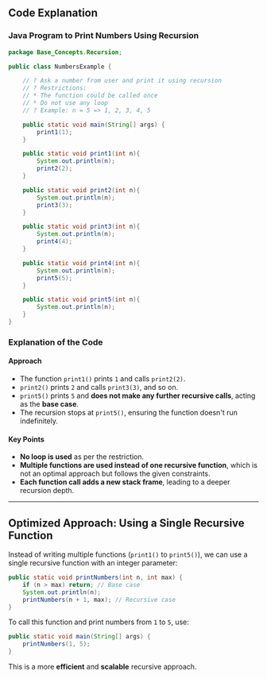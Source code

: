 ## Code Explanation
### **Java Program to Print Numbers Using Recursion**

```java
package Base_Concepts.Recursion;

public class NumbersExample {

    // ? Ask a number from user and print it using recursion
    // ? Restrictions:
    // * The function could be called once
    // * Do not use any loop
    // ? Example: n = 5 => 1, 2, 3, 4, 5

    public static void main(String[] args) {
        print1(1);
    }

    public static void print1(int n){
        System.out.println(n);
        print2(2);
    }

    public static void print2(int n){
        System.out.println(n);
        print3(3);
    }

    public static void print3(int n){
        System.out.println(n);
        print4(4);
    }

    public static void print4(int n){
        System.out.println(n);
        print5(5);
    }

    public static void print5(int n){
        System.out.println(n);
    }
}
```

### **Explanation of the Code**

#### **Approach**
- The function `print1()` prints `1` and calls `print2(2)`.
- `print2()` prints `2` and calls `print3(3)`, and so on.
- `print5()` prints `5` and **does not make any further recursive calls**, acting as the **base case**.
- The recursion stops at `print5()`, ensuring the function doesn't run indefinitely.

#### **Key Points**
- **No loop is used** as per the restriction.
- **Multiple functions are used instead of one recursive function**, which is not an optimal approach but follows the given constraints.
- **Each function call adds a new stack frame**, leading to a deeper recursion depth.

---

## **Optimized Approach: Using a Single Recursive Function**
Instead of writing multiple functions (`print1()` to `print5()`), we can use a single recursive function with an integer parameter:

```java
public static void printNumbers(int n, int max) {
    if (n > max) return; // Base case
    System.out.println(n);
    printNumbers(n + 1, max); // Recursive case
}
```

To call this function and print numbers from `1` to `5`, use:
```java
public static void main(String[] args) {
    printNumbers(1, 5);
}
```

This is a more **efficient** and **scalable** recursive approach.

